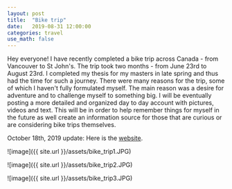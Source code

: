 ```yaml
---
layout: post
title:  "Bike trip"
date:   2019-08-31 12:00:00
categories: travel
use_math: false
---
```


Hey everyone! I have recently completed a bike trip across Canada - from Vancouver to St John's. The trip took two months - from June 23rd to August 23rd. I completed my thesis for my masters in late spring and thus had the time for such a journey. There were many reasons for the trip, some of which I haven't fully formulated myself. The main reason was a desire for adventure and to challenge myself to something big. I will be eventually posting a more detailed and organized day to day account with pictures, videos and text. This will be in order to help remember things for myself in the future as well create an information source for those that are curious or are considering bike trips themselves.

October 18th, 2019 update: Here is the [website](twotired.ca).


![image]({{ site.url }}/assets/bike_trip1.JPG)

![image]({{ site.url }}/assets/bike_trip2.JPG)

![image]({{ site.url }}/assets/bike_trip3.JPG)

